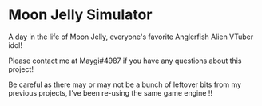 # Moon Jelly Simulator
A day in the life of Moon Jelly, everyone's favorite Anglerfish Alien VTuber idol!

Please contact me at Maygi#4987 if you have any questions about this project!

Be careful as there may or may not be a bunch of leftover bits from my previous projects, I've been re-using the same game engine !!